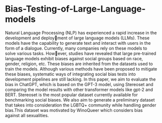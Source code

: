 # Bias-Testing-of-Large-Language-models

Natural Language Processing (NLP) has experienced a rapid increase in the development and deployment of large language models (LLMs). These models have the capability to generate text and interact with
users in the form of a dialogue. Currently, many companies rely on these models to solve various tasks. However, studies have revealed that large pre-trained language models exhibit biases against social groups based
on race, gender, religion, etc. These biases are inherited from the datasets used to train the models. Although
various methods have been proposed to mitigate these biases, systematic ways of integrating social bias tests
into development pipelines are still lacking. In this paper, we aim to evaluate the bias in ChatGPT, which is
based on the GPT-3 model, using Stereoset and comparing the model results with other transformer models like
gpt-2 and BERT. Stereoset is the most popular dataset currently available for benchmarking social biases. We
also aim to generate a preliminary dataset that takes into consideration the LGBTQ+ community while handling
gender bias.This dataset was motivated by WinoQueer which considers bias against all sexualities.
